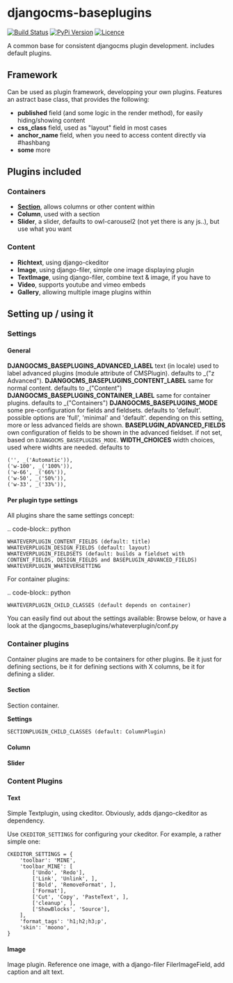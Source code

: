 # djangocms-baseplugins

[![Build Status](https://travis-ci.org/bnzk/djangocms-baseplugins.svg "Build Status")](https://travis-ci.org/bnzk/djangocms-baseplugins/)
[![PyPi Version](https://img.shields.io/pypi/v/djangocms-baseplugins.svg "PyPi Version")](https://pypi.python.org/pypi/djangocms-baseplugins/)
[![Licence](https://img.shields.io/pypi/l/djangocms-baseplugins.svg "Licence")](https://pypi.python.org/pypi/djangocms-baseplugins/)

A common base for consistent djangocms plugin development. includes default plugins.


## Framework

Can be used as plugin framework, developping your own plugins. Features an astract base class, that provides the following:
- **published** field (and some logic in the render method), for easily hiding/showing content
- **css_class** field, used as "layout" field in most cases
- **anchor_name** field, when you need to access content directly via #hashbang
- **some** more

## Plugins included

### Containers

- **[Section](#section)**, allows columns or other content within
- **Column**, used with a section
- **Slider**, a slider, defaults to owl-carousel2 (not yet there is any js..), but use what you want

### Content

- **Richtext**, using django-ckeditor
- **Image**, using django-filer, simple one image displaying plugin
- **TextImage**, using django-filer, combine text & image, if you have to
- **Video**, supports youtube and vimeo embeds
- **Gallery**, allowing multiple image plugins within


## Setting up / using it

### Settings

#### General

**DJANGOCMS_BASEPLUGINS_ADVANCED_LABEL** text (in locale) used to label advanced plugins (module attribute of CMSPlugin). defaults to _("z Advanced").
**DJANGOCMS_BASEPLUGINS_CONTENT_LABEL** same for normal content. defaults to _("Content")
**DJANGOCMS_BASEPLUGINS_CONTAINER_LABEL** same for container plugins. defaults to _("Containers")
**DJANGOCMS_BASEPLUGINS_MODE** some pre-configuration for fields and fieldsets. defaults to 'default'. possible options are 'full', 'minimal' and 'default'. depending on this setting, more or less advanced fields are shown.
**BASEPLUGIN_ADVANCED_FIELDS** own configuration of fields to be shown in the advanced fieldset. if not set, based on `DJANGOCMS_BASEPLUGINS_MODE`.
**WIDTH_CHOICES** width choices, used where widhts are needed. defaults to

    ('', _('Automatic')),
    ('w-100', _('100%')),
    ('w-66', _('66%')),
    ('w-50', _('50%')),
    ('w-33', _('33%')),


#### Per plugin type settings

All plugins share the same settings concept:

.. code-block:: python

    WHATEVERPLUGIN_CONTENT_FIELDS (default: title)
    WHATEVERPLUGIN_DESIGN_FIELDS (default: layout)
    WHATEVERPLUGIN_FIELDSETS (default: builds a fieldset with CONTENT_FIELDS, DESIGN_FIELDS and BASEPLUGIN_ADVANCED_FIELDS)
    WHATEVERPLUGIN_WHATEVERSETTING

For container plugins:

.. code-block:: python

    WHATEVERPLUGIN_CHILD_CLASSES (default depends on container)

You can easily find out about the settings available: Browse below, or have a look at the djangocms_baseplugins/whateverplugin/conf.py




### Container plugins

Container plugins are made to be containers for other plugins. Be it just for defining sections, be it for defining
sections with X columns, be it for defining a slider.


#### Section

Section container.

**Settings**

    SECTIONPLUGIN_CHILD_CLASSES (default: ColumnPlugin)


#### Column


#### Slider


### Content Plugins

#### Text

Simple Textplugin, using ckeditor. Obviously, adds django-ckeditor as dependency.

Use `CKEDITOR_SETTINGS` for configuring your ckeditor. For example, a rather simple one:


    CKEDITOR_SETTINGS = {
        'toolbar': 'MINE',
        'toolbar_MINE': [
            ['Undo', 'Redo'],
            ['Link', 'Unlink', ],
            ['Bold', 'RemoveFormat', ],
            ['Format'],
            ['Cut', 'Copy', 'PasteText', ],
            ['cleanup', ],
            ['ShowBlocks', 'Source'],
        ],
        'format_tags': 'h1;h2;h3;p',
        'skin': 'moono',
    }

#### Image

Image plugin. Reference one image, with a django-filer FilerImageField, add caption and alt text.

